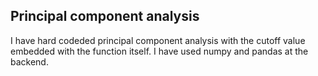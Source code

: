 <h2>Principal component analysis</h2>

<p>   I have hard codeded principal component analysis with the cutoff value embedded with the function itself. I have used numpy and pandas at the backend. </p>
